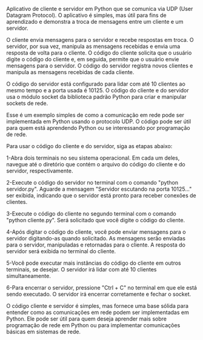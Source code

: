 Aplicativo de cliente e servidor em Python que se comunica via UDP (User Datagram Protocol). O aplicativo é simples, mas útil para fins de aprendizado e demonstra a troca de mensagens entre um cliente e um servidor.

O cliente envia mensagens para o servidor e recebe respostas em troca. O servidor, por sua vez, manipula as mensagens recebidas e envia uma resposta de volta para o cliente. O código do cliente solicita que o usuário digite o código do cliente e, em seguida, permite que o usuário envie mensagens para o servidor. O código do servidor registra novos clientes e manipula as mensagens recebidas de cada cliente.

O código do servidor está configurado para lidar com até 10 clientes ao mesmo tempo e a porta usada é 10125. O código do cliente e do servidor usa o módulo socket da biblioteca padrão Python para criar e manipular sockets de rede.

Esse é um exemplo simples de como a comunicação em rede pode ser implementada em Python usando o protocolo UDP. O código pode ser útil para quem está aprendendo Python ou se interessando por programação de rede.

Para usar o código do cliente e do servidor, siga as etapas abaixo:


1-Abra dois terminais no seu sistema operacional. Em cada um deles, navegue até o diretório que contém o arquivo do código do cliente e do servidor, respectivamente.

2-Execute o código do servidor no terminal com o comando "python servidor.py". Aguarde a mensagem "Servidor escutando na porta 10125..." ser exibida, indicando que o servidor está pronto para receber conexões de clientes.

3-Execute o código do cliente no segundo terminal com o comando "python cliente.py". Será solicitado que você digite o código do cliente.

4-Após digitar o código do cliente, você pode enviar mensagens para o servidor digitando-as quando solicitado. As mensagens serão enviadas para o servidor, manipuladas e retornadas para o cliente. A resposta do servidor será exibida no terminal do cliente.

5-Você pode executar mais instâncias do código do cliente em outros terminais, se desejar. O servidor irá lidar com até 10 clientes simultaneamente.

6-Para encerrar o servidor, pressione "Ctrl + C" no terminal em que ele está sendo executado. O servidor irá encerrar corretamente e fechar o socket.


O código cliente e servidor é simples, mas fornece uma base sólida para entender como as comunicações em rede podem ser implementadas em Python. Ele pode ser útil para quem deseja aprender mais sobre programação de rede em Python ou para implementar comunicações básicas em sistemas de rede.
